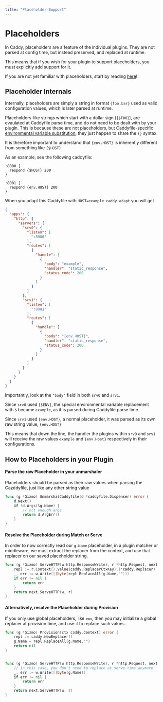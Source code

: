 ```yaml
---
title: "Placeholder Support"
---
```


# Placeholders

In Caddy, placeholders are a feature of the individual plugins. They are not parsed at config time, but instead preserved, and replaced at runtime.

This means that if you wish for your plugin to support placeholders, you must explicitly add support for it.

If you are not yet familiar with placeholders, start by reading [here](/docs/conventions#placeholders)!

## Placeholder Internals

Internally, placeholders are simply a string in format `{foo.bar}` used as valid configuration values, which is later parsed at runtime.

Placeholders-like strings which start with a dollar sign (`{$FOO}`), are evaulated at Caddyfile parse time, and do not need to be dealt with by your plugin. This is because these are not placeholders, but Caddyfile-specific [environmental variable substitution](/docs/caddyfile/concepts/#environmental-variables), they just happen to share the `{}` syntax.

It is therefore important to understand that `{env.HOST}` is inherently different from something like `{$HOST}`

As an example, see the following caddyfile:
```caddyfile
:8080 {
  respond {$HOST} 200
}

:8081 {
  respond {env.HOST} 200
}
```

When you adapt this Caddyfile with `HOST=example caddy adapt` you will get
```json
{
  "apps": {
    "http": {
      "servers": {
        "srv0": {
          "listen": [
            ":8080"
          ],
          "routes": [
            {
              "handle": [
                {
                  "body": "example",
                  "handler": "static_response",
                  "status_code": 200
                }
              ]
            }
          ]
        },
        "srv1": {
          "listen": [
            ":8081"
          ],
          "routes": [
            {
              "handle": [
                {
                  "body": "{env.HOST}",
                  "handler": "static_response",
                  "status_code": 200
                }
              ]
            }
          ]
        }
      }
    }
  }
}
```

Importantly, look at the `"body"` field in both `srv0` and `srv1`.

Since `srv0` used `{$ENV}`, the special environmental variable replacement with `$` became `example`, as it is parsed during Caddyfile parse time.

Since `srv1` used `{env.HOST}`, a normal placeholder, it was parsed as its own raw string value, `{env.HOST}`

This means that down the line, the handler the plugins within `srv0` and `srv1` will receive the raw values `example` and `{env.Host}` respectively in their configurations.


## How to Placeholders in your Plugin

#### Parse the raw Placeholder in your unmarshaler

Placeholders should be parsed as their raw values when parsing the Cazddyfile, just like any other string value

```go
func (g *Gizmo) UnmarshalCaddyfile(d *caddyfile.Dispenser) error {
	d.Next()
	if !d.Args(&g.Name) {
		// not enough args
		return d.ArgErr()
	}
}
```

#### Resolve the Placeholder during Match or Serve

In order to now correctly read our `g.Name` placeholder, in a plugin matcher or middleware, we must extract the replacer from the context, and use that replacer on our saved placeholder string.

```go
func (g *Gizmo) ServeHTTP(w http.ResponseWriter, r *http.Request, next caddyhttp.Handler) error {
	repl := r.Context().Value(caddy.ReplacerCtxKey).(*caddy.Replacer)
	_, err := w.Write([]byte(repl.ReplaceAll(g.Name,"")))
	if err != nil {
		return err
	}
	return next.ServeHTTP(w, r)
}
```

#### Alternatively, resolve the Placeholder during Provision

If you only use global placeholders, like `env`, then you may initialize a global replacer at provision time, and use it to replace such values.

```go
func (g *Gizmo) Provision(ctx caddy.Context) error {
	repl := caddy.NewReplacer()
	g.Name = repl.ReplaceAll(g.Name,"")
	return nil
}


func (g *Gizmo) ServeHTTP(w http.ResponseWriter, r *http.Request, next caddyhttp.Handler) error {
	// in this case, you don't need to replace at serve-time anymore
	_, err := w.Write([]byte(g.Name))
	if err != nil {
		return err
	}
	return next.ServeHTTP(w, r)
}
```
